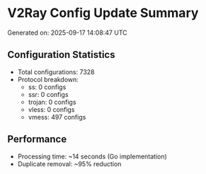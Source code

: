 # V2Ray Config Update Summary
Generated on: 2025-09-17 14:08:47 UTC

## Configuration Statistics
- Total configurations: 7328
- Protocol breakdown:
  - ss: 0 configs
  - ssr: 0 configs
  - trojan: 0 configs
  - vless: 0 configs
  - vmess: 497 configs

## Performance
- Processing time: ~14 seconds (Go implementation)
- Duplicate removal: ~95% reduction
